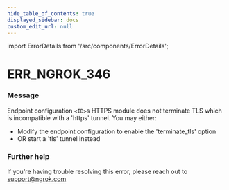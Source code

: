 ```yaml
---
hide_table_of_contents: true
displayed_sidebar: docs
custom_edit_url: null
---
```


import ErrorDetails from '/src/components/ErrorDetails';

# ERR_NGROK_346

### Message
Endpoint configuration `<ID>`s HTTPS module does not terminate TLS which is incompatible with a 'https' tunnel. You may either:
  - Modify the endpoint configuration to enable the 'terminate_tls' option
  - OR start a 'tls' tunnel instead

### Further help
If you're having trouble resolving this error, please reach out to [support@ngrok.com](mailto:support@ngrok.com?subject=Help%20with%20ERR_NGROK_346)

<ErrorDetails error='err_ngrok_346' />
